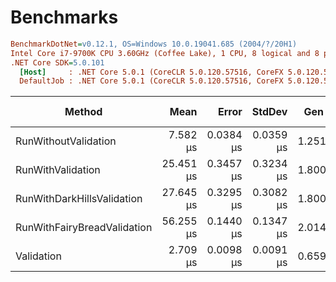 # Benchmarks

```ini
BenchmarkDotNet=v0.12.1, OS=Windows 10.0.19041.685 (2004/?/20H1)
Intel Core i7-9700K CPU 3.60GHz (Coffee Lake), 1 CPU, 8 logical and 8 physical cores
.NET Core SDK=5.0.101
  [Host]     : .NET Core 5.0.1 (CoreCLR 5.0.120.57516, CoreFX 5.0.120.57516), X64 RyuJIT
  DefaultJob : .NET Core 5.0.1 (CoreCLR 5.0.120.57516, CoreFX 5.0.120.57516), X64 RyuJIT
```

|                      Method |      Mean |     Error |    StdDev |  Gen 0 |  Gen 1 | Gen 2 | Allocated |
|---------------------------- |----------:|----------:|----------:|-------:|-------:|------:|----------:|
|        RunWithoutValidation |  7.582 μs | 0.0384 μs | 0.0359 μs | 1.2512 | 0.0153 |     - |   7.66 KB |
|           RunWithValidation | 25.451 μs | 0.3457 μs | 0.3234 μs | 1.8005 | 0.0305 |     - |  10.96 KB |
|  RunWithDarkHillsValidation | 27.645 μs | 0.3295 μs | 0.3082 μs | 1.8005 | 0.0305 |     - |  11.11 KB |
| RunWithFairyBreadValidation | 56.255 μs | 0.1440 μs | 0.1347 μs | 2.0142 |      - |     - |  12.27 KB |
|                  Validation |  2.709 μs | 0.0098 μs | 0.0091 μs | 0.6599 | 0.0038 |     - |   4.05 KB |

